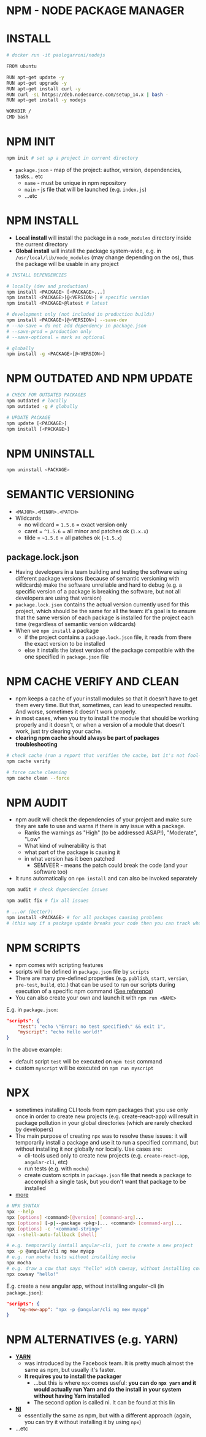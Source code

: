 # NPM - NODE PACKAGE MANAGER

# INSTALL

```bash
# docker run -it paologarroni/nodejs

FROM ubuntu

RUN apt-get update -y
RUN apt-get upgrade -y
RUN apt-get install curl -y
RUN curl -sL https://deb.nodesource.com/setup_14.x | bash -
RUN apt-get install -y nodejs

WORKDIR /
CMD bash
```

# NPM INIT

```bash
npm init # set up a project in current directory
```

* `package.json` - map of the project: author, version, dependencies, tasks... etc
    * `name` - must be unique in npm repository
    * `main` - js file that will be launched (e.g. `index.js`)
    * ...etc

# NPM INSTALL

* __Local install__ will install the package in a `node_modules` directory inside the current directory
* __Global install__ will install the package system-wide, e.g. in `/usr/local/lib/node_modules` (may change depending on the os), thus the package will be usable in any project

```bash
# INSTALL DEPENDENCIES

# locally (dev and production)
npm install <PACKAGE> [<PACKAGE>...] 
npm install <PACKAGE>[@<VERSION>] # specific version
npm install <PACKAGE>@latest # latest

# development only (not included in production builds)
npm install <PACKAGE>[@<VERSION>] --save-dev
# --no-save = do not add dependency in package.json
# --save-prod = production only
# --save-optional = mark as optional

# globally
npm install -g <PACKAGE>[@<VERSION>]
```

# NPM OUTDATED AND NPM UPDATE

```bash
# CHECK FOR OUTDATED PACKAGES
npm outdated # locally
npm outdated -g # globally

# UPDATE PACKAGE
npm update [<PACKAGE>]
npm install [<PACKAGE>]
```

# NPM UNINSTALL

```bash
npm uninstall <PACKAGE>
```

# SEMANTIC VERSIONING

* `<MAJOR>.<MINOR>.<PATCH>`
* Wildcards
    * no wildcard = `1.5.6` = exact version only
    * caret = `^1.5.6` = all minor and patches ok (`1.x.x`)
    * tilde = `~1.5.6` = all patches ok (`~1.5.x`)

## package.lock.json

* Having developers in a team building and testing the software using different package versions (because of semantic versioning with wildcards) make the software unreliable and hard to debug (e.g. a specific version of a package is breaking the software, but not all developers are using that version)
* `package.lock.json` contains the actual version currently used for this project, which should be the same for all the team: it's goal is to ensure that the same version of each package is installed for the project each time (regardless of semantic version wildcards)
* When we `npm install` a package
    * if the project contains a `package.lock.json` file, it reads from there the exact version to be installed
    * else it installs the latest version of the package compatible with the one specified in `package.json` file

# NPM CACHE VERIFY AND CLEAN

* npm keeps a cache of your install modules so that it doesn't have to get them every time. But that, sometimes, can lead to unexpected results. And worse, sometimes it doesn't work properly.
* in most cases, when you try to install the module that should be working properly and it doesn't, or when a version of a module that doesn't work, just try clearing your cache.
* __clearing npm cache should always be part of packages troubleshooting__

```bash
# check cache (run a report that verifies the cache, but it's not fool-proof)
npm cache verify 

# force cache cleaning
npm cache clean --force
```

# NPM AUDIT

* npm audit will check the dependencies of your project and make sure they are safe to use and warns if there is any issue with a package.
    * Ranks the warnings as "High" (to be addressed ASAP!), "Moderate", "Low"
    * What kind of vulnerability is that
    * what part of the package is causing it
    * in what version has it been patched
        * SEMVEER - means the patch could break the code (and your software too)
* It runs automatically on `npm install` and can also be invoked separately

```bash
npm audit # check dependencies issues

npm audit fix # fix all issues

# ...or (better):
npm install <PACKAGE> # for all packages causing problems
# (this way if a package update breaks your code then you can track who is that)
```

# NPM SCRIPTS

* npm comes with scripting features
* scripts will be defined in `package.json` file by `scripts`
* There are many pre-defined properties (e.g. `publish`, `start`, `version`, `pre-test`, `build`, etc.) that can be used to run our scripts during execution of a specific npm command ([See reference](https://docs.npmjs.com/misc/scripts))
* You can also create your own and launch it with `npm run <NAME>`

E.g. in `package.json`:

```json
"scripts": {
    "test": "echo \"Error: no test specified\" && exit 1", 
    "myscript": "echo Hello world!"
}
```

In the above example:

* default script `test` will be executed on `npm test` command
* custom `myscript` will be executed on `npm run myscript`

# NPX

* sometimes installing CLI tools from npm packages that you use only once in order to create new projects (e.g. create-react-app) will result in package pollution in your global directories (which are rarely checked by developers)
* The main purpose of creating `npx` was to resolve these issues: it will temporarily install a package and use it to run a specified command, but without installing it nor globally nor locally. Use cases are:
    * cli-tools used only to create new projects (e.g. `create-react-app`, `angular-cli`, etc)
    * run tests (e.g. with `mocha`)
    * create custom scripts in `package.json` file that needs a package to accomplish a single task, but you don't want that package to be installed
* [more](https://www.npmjs.com/package/npx)

```bash
# NPX SYNTAX
npx --help
npx [options] <command>[@version] [command-arg]...
npx [options] [-p|--package <pkg>]... <command> [command-arg]...
npx [options] -c '<command-string>'
npx --shell-auto-fallback [shell]
```

```bash
# e.g. temporarily install angular-cli, just to create a new project
npx -p @angular/cli ng new myapp
# e.g. run mocha tests without installing mocha
npx mocha
# e.g. draw a cow that says "hello" with cowsay, without installing cowsay
npx cowsay "hello!"
```

E.g. create a new angular app, without installing angular-cli (in `package.json`):

```json
"scripts": {
    "ng-new-app": "npx -p @angular/cli ng new myapp"
}
```

# NPM ALTERNATIVES (e.g. YARN)

* [__YARN__](https://yarnpkg.com/)
    * was introduced by the Facebook team. It is pretty much almost the same as npm, but usually it's faster. 
    * __It requires you to install the packager__
        * ...but this is where `npx` comes useful: __you can do `npx yarn` and it would actually run Yarn and do the install in your system without having Yarn installed__
        * The second option is called ni. It can be found at this lin
* [__NI__](https://github.com/imkimchi/ni)
    * essentially the same as npm, but with a different approach (again, you can try it without installing it by using `npx`)
* ...etc

